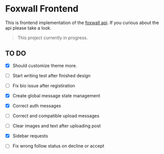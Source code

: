 # Foxwall Frontend

This is frontend implementation of the [foxwall api](https://github.com/umtdemr/foxwall). If you curious about the api please take a look.

> This project currently in progress.

## TO DO

- [x] Should customize theme more.
- [ ] Start writing test after finished design
- [ ] Fix bio issue after registiration
- [x] Create global message state management
- [x] Correct auth messages
- [ ] Correct and compatible upload messages
- [ ] Clear images and text after uploading post
- [x] Sidebar requests
- [ ] Fix wrong follow status on decline or accept

